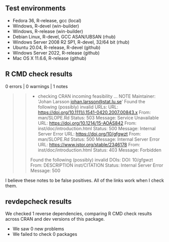 ## Test environments

* Fedora 36, R-release, gcc (local)
* Windows, R-devel (win-builder)
* Windows, R-release (win-builder)
* Debian Linux, R-devel, GCC ASAN/UBSAN (rhub)
* Windows Server 2008 R2 SP1, R-devel, 32/64 bit (rhub)
* Ubuntu 20.04, R-release, R-devel (github)
* Windows Server 2022, R-release (github)
* Mac OS X 11.6.6, R-release (github)

## R CMD check results

0 errors | 0 warnings | 1 notes

>> * checking CRAN incoming feasibility ... NOTE
>> Maintainer: 'Johan Larsson <johan.larsson@stat.lu.se>'
>> Found the following (possibly) invalid URLs:
>>   URL: https://doi.org/10.1111/j.1541-0420.2007.00843.x
>>     From: man/SLOPE.Rd
>>     Status: 503
>>     Message: Service Unavailable
>>   URL: https://doi.org/10.1214/15-AOAS842
>>     From: inst/doc/introduction.html
>>     Status: 500
>>     Message: Internal Server Error
>>   URL: https://doi.org/10/gfgwzt
>>     From: man/SLOPE.Rd
>>     Status: 500
>>     Message: Internal Server Error
>>   URL: https://www.jstor.org/stable/2346178
>>     From: inst/doc/introduction.html
>>     Status: 403
>>     Message: Forbidden
>> 
>> Found the following (possibly) invalid DOIs:
>>   DOI: 10/gfgwzt
>>     From: DESCRIPTION
>>           inst/CITATION
>>     Status: Internal Server Error
>>     Message: 500

I believe these notes to be false positives. All of the links work when I
check them.

## revdepcheck results

We checked 1 reverse dependencies, comparing R CMD check results across CRAN and
dev versions of this package.

 * We saw 0 new problems
 * We failed to check 0 packages
